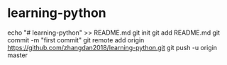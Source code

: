 # learning-python
echo "# learning-python" >> README.md
git init
git add README.md
git commit -m "first commit"
git remote add origin https://github.com/zhangdan2018/learning-python.git
git push -u origin master
